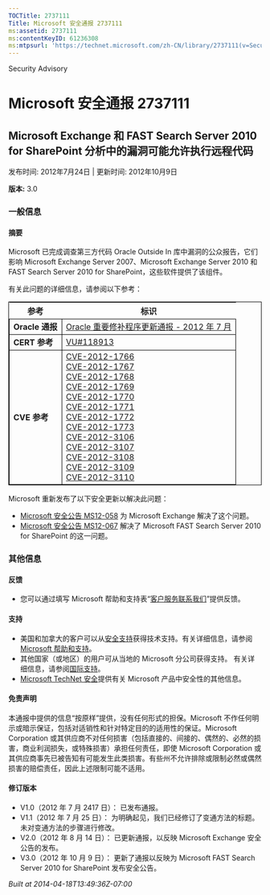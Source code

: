 ```yaml
---
TOCTitle: 2737111
Title: Microsoft 安全通报 2737111
ms:assetid: 2737111
ms:contentKeyID: 61236308
ms:mtpsurl: 'https://technet.microsoft.com/zh-CN/library/2737111(v=Security.10)'
---
```


Security Advisory

Microsoft 安全通报 2737111
==========================

Microsoft Exchange 和 FAST Search Server 2010 for SharePoint 分析中的漏洞可能允许执行远程代码
---------------------------------------------------------------------------------------------

发布时间: 2012年7月24日 | 更新时间: 2012年10月9日

**版本:** 3.0

### 一般信息

#### 摘要

Microsoft 已完成调查第三方代码 Oracle Outside In 库中漏洞的公众报告，它们影响 Microsoft Exchange Server 2007、Microsoft Exchange Server 2010 和 FAST Search Server 2010 for SharePoint，这些软件提供了该组件。

有关此问题的详细信息，请参阅以下参考：

<p> </p>
<table style="border:1px solid black;">
<thead>
<tr class="header">
<th>参考</th>
<th>标识</th>
</tr>
</thead>
<tbody>
<tr class="odd">
<td style="border:1px solid black;"><strong>Oracle 通报</strong></td>
<td style="border:1px solid black;"><a href="http://www.oracle.com/technetwork/topics/security/cpujul2012-392727.html">Oracle 重要修补程序更新通报 - 2012 年 7 月</a></td>
</tr>  
<tr class="even">
<td style="border:1px solid black;"><strong>CERT 参考</strong></td>
<td style="border:1px solid black;"><a href="http://www.kb.cert.org/vuls/id/118913">VU#118913</a></td>
</tr>  
<tr class="odd">
<td style="border:1px solid black;"><strong>CVE 参考</strong></td>
<td style="border:1px solid black;"><a href="http://www.cve.mitre.org/cgi-bin/cvename.cgi?name=cve-2012-1766">CVE-2012-1766</a><br />
<a href="http://www.cve.mitre.org/cgi-bin/cvename.cgi?name=cve-2012-1767">CVE-2012-1767</a><br />  
<a href="http://www.cve.mitre.org/cgi-bin/cvename.cgi?name=cve-2012-1768">CVE-2012-1768</a><br />  
<a href="http://www.cve.mitre.org/cgi-bin/cvename.cgi?name=cve-2012-1769">CVE-2012-1769</a><br />  
<a href="http://www.cve.mitre.org/cgi-bin/cvename.cgi?name=cve-2012-1770">CVE-2012-1770</a><br />  
<a href="http://www.cve.mitre.org/cgi-bin/cvename.cgi?name=cve-2012-1771">CVE-2012-1771</a><br />  
<a href="http://www.cve.mitre.org/cgi-bin/cvename.cgi?name=cve-2012-1772">CVE-2012-1772</a><br />  
<a href="http://www.cve.mitre.org/cgi-bin/cvename.cgi?name=cve-2012-1773">CVE-2012-1773</a><br />  
<a href="http://www.cve.mitre.org/cgi-bin/cvename.cgi?name=cve-2012-3106">CVE-2012-3106</a><br />  
<a href="http://www.cve.mitre.org/cgi-bin/cvename.cgi?name=cve-2012-3107">CVE-2012-3107</a><br />  
<a href="http://www.cve.mitre.org/cgi-bin/cvename.cgi?name=cve-2012-3108">CVE-2012-3108</a><br />  
<a href="http://www.cve.mitre.org/cgi-bin/cvename.cgi?name=cve-2012-3109">CVE-2012-3109</a><br />
<a href="http://www.cve.mitre.org/cgi-bin/cvename.cgi?name=cve-2012-3110">CVE-2012-3110</a></td>
</tr>
</tbody>
</table>
<p> </p>

Microsoft 重新发布了以下安全更新以解决此问题：

-   [Microsoft 安全公告 MS12-058](http://go.microsoft.com/fwlink/?linkid=259630) 为 Microsoft Exchange 解决了这个问题。
-   [Microsoft 安全公告 MS12-067](http://go.microsoft.com/fwlink/?linkid=259736) 解决了 Microsoft FAST Search Server 2010 for SharePoint 的这一问题。

### 其他信息

#### 反馈

-   您可以通过填写 Microsoft 帮助和支持表“[客户服务联系我们](http://support.microsoft.com/kb/?scid=sw;en;1257&showpage=1&ws=technet&sd=tech)”提供反馈。

#### 支持

-   美国和加拿大的客户可以从[安全支持](http://go.microsoft.com/fwlink/?linkid=21131)获得技术支持。有关详细信息，请参阅[Microsoft 帮助和支持](http://support.microsoft.com/)。
-   其他国家（或地区）的用户可从当地的 Microsoft 分公司获得支持。 有关详细信息，请参阅[国际支持](http://go.microsoft.com/fwlink/?linkid=21155)。
-   [Microsoft TechNet 安全](http://go.microsoft.com/fwlink/?linkid=21132)提供有关 Microsoft 产品中安全性的其他信息。

#### 免责声明

本通报中提供的信息“按原样”提供，没有任何形式的担保。Microsoft 不作任何明示或暗示保证，包括对适销性和针对特定目的的适用性的保证。Microsoft Corporation 或其供应商不对任何损害（包括直接的、间接的、偶然的、必然的损害，商业利润损失，或特殊损害）承担任何责任，即使 Microsoft Corporation 或其供应商事先已被告知有可能发生此类损害。有些州不允许排除或限制必然或偶然损害的赔偿责任，因此上述限制可能不适用。

#### 修订版本

-   V1.0（2012 年 7 月 2417 日）： 已发布通报。
-   V1.1（2012 年 7 月 25 日）： 为明确起见，我们已经修订了变通方法的标题。未对变通方法的步骤进行修改。
-   V2.0（2012 年 8 月 14 日）： 已更新通报，以反映 Microsoft Exchange 安全公告的发布。
-   V3.0（2012 年 10 月 9 日）： 更新了通报以反映为 Microsoft FAST Search Server 2010 for SharePoint 发布安全公告。

*Built at 2014-04-18T13:49:36Z-07:00*
